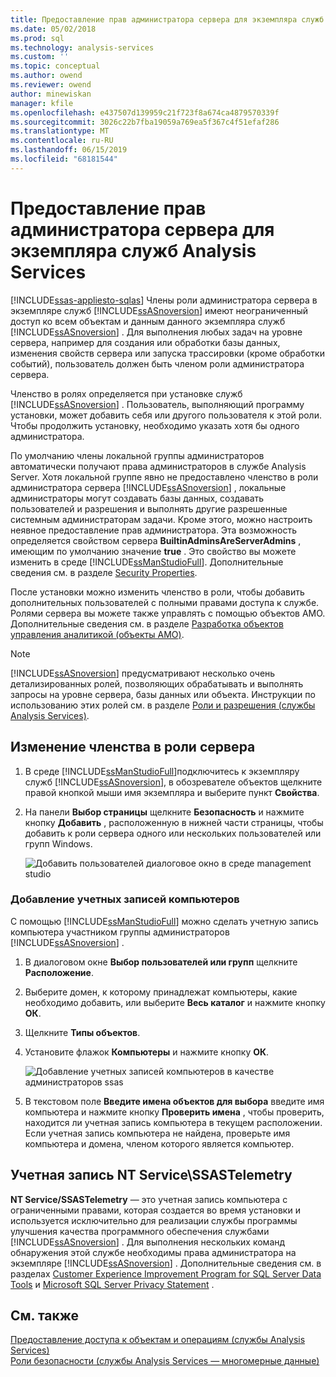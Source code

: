 ```yaml
---
title: Предоставление прав администратора сервера для экземпляра служб Analysis Services | Документация Майкрософт
ms.date: 05/02/2018
ms.prod: sql
ms.technology: analysis-services
ms.custom: ''
ms.topic: conceptual
ms.author: owend
ms.reviewer: owend
author: minewiskan
manager: kfile
ms.openlocfilehash: e437507d139959c21f723f8a674ca4879570339f
ms.sourcegitcommit: 3026c22b7fba19059a769ea5f367c4f51efaf286
ms.translationtype: MT
ms.contentlocale: ru-RU
ms.lasthandoff: 06/15/2019
ms.locfileid: "68181544"
---
```

# <a name="grant-server-admin-rights-to-an--analysis-services-instance"></a>Предоставление прав администратора сервера для экземпляра служб Analysis Services
[!INCLUDE[ssas-appliesto-sqlas](../../includes/ssas-appliesto-sqlas.md)]
  Члены роли администратора сервера в экземпляре служб [!INCLUDE[ssASnoversion](../../includes/ssasnoversion-md.md)] имеют неограниченный доступ ко всем объектам и данным данного экземпляра служб [!INCLUDE[ssASnoversion](../../includes/ssasnoversion-md.md)] . Для выполнения любых задач на уровне сервера, например для создания или обработки базы данных, изменения свойств сервера или запуска трассировки (кроме обработки событий), пользователь должен быть членом роли администратора сервера.  
  
 Членство в ролях определяется при установке служб [!INCLUDE[ssASnoversion](../../includes/ssasnoversion-md.md)] . Пользователь, выполняющий программу установки, может добавить себя или другого пользователя к этой роли. Чтобы продолжить установку, необходимо указать хотя бы одного администратора.  
  
 По умолчанию члены локальной группы администраторов автоматически получают права администраторов в службе Analysis Server. Хотя локальной группе явно не предоставлено членство в роли администратора сервера [!INCLUDE[ssASnoversion](../../includes/ssasnoversion-md.md)] , локальные администраторы могут создавать базы данных, создавать пользователей и разрешения и выполнять другие разрешенные системным администраторам задачи. Кроме этого, можно настроить неявное предоставление прав администратора. Эта возможность определяется свойством сервера **BuiltinAdminsAreServerAdmins** , имеющим по умолчанию значение **true** . Это свойство вы можете изменить в среде [!INCLUDE[ssManStudioFull](../../includes/ssmanstudiofull-md.md)]. Дополнительные сведения см. в разделе [Security Properties](../../analysis-services/server-properties/security-properties.md).  
  
 После установки можно изменить членство в роли, чтобы добавить дополнительных пользователей с полными правами доступа к службе. Ролями сервера вы можете также управлять с помощью объектов AMO. Дополнительные сведения см. в разделе [Разработка объектов управления аналитикой (объекты AMO)](https://docs.microsoft.com/bi-reference/amo/developing-with-analysis-management-objects-amo).  
  
> [!NOTE]  
>  [!INCLUDE[ssASnoversion](../../includes/ssasnoversion-md.md)] предусматривают несколько очень детализированных ролей, позволяющих обрабатывать и выполнять запросы на уровне сервера, базы данных или объекта. Инструкции по использованию этих ролей см. в разделе [Роли и разрешения (службы Analysis Services)](../../analysis-services/multidimensional-models/roles-and-permissions-analysis-services.md).  
  
## <a name="modify-server-role-membership"></a>Изменение членства в роли сервера  
  
1.  В среде [!INCLUDE[ssManStudioFull](../../includes/ssmanstudiofull-md.md)]подключитесь к экземпляру служб [!INCLUDE[ssASnoversion](../../includes/ssasnoversion-md.md)], в обозревателе объектов щелкните правой кнопкой мыши имя экземпляра и выберите пункт **Свойства**.  
  
2.  На панели **Выбор страницы** щелкните **Безопасность** и нажмите кнопку **Добавить** , расположенную в нижней части страницы, чтобы добавить к роли сервера одного или нескольких пользователей или групп Windows.  
  
     ![Добавить пользователей диалоговое окно в среде management studio](../../analysis-services/instances/media/ssas-serveradminadd.png "добавить пользователей диалоговое окно в среде management studio")  
  
### <a name="add-computer-accounts"></a>Добавление учетных записей компьютеров  
 С помощью [!INCLUDE[ssManStudioFull](../../includes/ssmanstudiofull-md.md)] можно сделать учетную запись компьютера участником группы администраторов [!INCLUDE[ssASnoversion](../../includes/ssasnoversion-md.md)] .  
  
1.  В диалоговом окне **Выбор пользователей или групп** щелкните **Расположение**.  
  
2.  Выберите домен, к которому принадлежат компьютеры, какие необходимо добавить, или выберите **Весь каталог** и нажмите кнопку **ОК**.  
  
3.  Щелкните **Типы объектов**.  
  
4.  Установите флажок **Компьютеры** и нажмите кнопку **ОК**.  
  
     ![Добавление учетных записей компьютеров в качестве администраторов ssas](../../analysis-services/instances/media/ssas-in-ssms-computerobjects.png "Добавление учетных записей компьютеров в качестве администраторов служб ssas")  
  
5.  В текстовом поле **Введите имена объектов для выбора** введите имя компьютера и нажмите кнопку **Проверить имена** , чтобы проверить, находится ли учетная запись компьютера в текущем расположении. Если учетная запись компьютера не найдена, проверьте имя компьютера и домена, членом которого является компьютер.  
  
## <a name="nt-servicessastelemetry-account"></a>Учетная запись NT Service\SSASTelemetry  
 **NT Service/SSASTelemetry** — это учетная запись компьютера с ограниченными правами, которая создается во время установки и используется исключительно для реализации службы программы улучшения качества программного обеспечения службами [!INCLUDE[ssASnoversion](../../includes/ssasnoversion-md.md)] . Для выполнения нескольких команд обнаружения этой службе необходимы права администратора на экземпляре [!INCLUDE[ssASnoversion](../../includes/ssasnoversion-md.md)] . Дополнительные сведения см. в разделах [Customer Experience Improvement Program for SQL Server Data Tools](../../sql-server/customer-experience-improvement-program-for-sql-server-data-tools.md) и [Microsoft SQL Server Privacy Statement](http://go.microsoft.com/fwlink/?LinkID=868444) .  
  
## <a name="see-also"></a>См. также  
 [Предоставление доступа к объектам и операциям (службы Analysis Services)](../../analysis-services/multidimensional-models/authorizing-access-to-objects-and-operations-analysis-services.md)   
 [Роли безопасности (службы Analysis Services — многомерные данные)](../../analysis-services/multidimensional-models/olap-logical/security-roles-analysis-services-multidimensional-data.md)  
  
  
